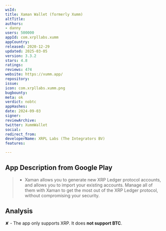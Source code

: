 ```yaml
---
wsId: 
title: Xaman Wallet (formerly Xumm)
altTitle: 
authors:
- danny
users: 500000
appId: com.xrpllabs.xumm
appCountry: 
released: 2020-12-29
updated: 2025-03-05
version: 3.3.2
stars: 4.8
ratings: 
reviews: 474
website: https://xumm.app/
repository: 
issue: 
icon: com.xrpllabs.xumm.png
bugbounty: 
meta: ok
verdict: nobtc
appHashes: 
date: 2024-09-03
signer: 
reviewArchive: 
twitter: XummWallet
social: 
redirect_from: 
developerName: XRPL Labs (The Integrators BV)
features: 

---
```


## App Description from Google Play

> - Xaman allows you to generate new XRP Ledger protocol accounts, and allows you to import your existing accounts. Manage all of them with Xaman to get the most out of the XRP Ledger protocol, without compromising your security.

## Analysis 

✘ - The app only supports XRP. It does **not support BTC**.